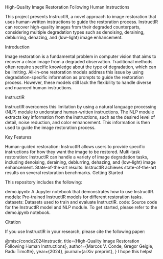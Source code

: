 High-Quality Image Restoration Following Human Instructions

This project presents InstructIR, a novel approach to image restoration that uses human-written instructions to guide the restoration process. InstructIR can recover high-quality images from their degraded counterparts, considering multiple degradation types such as denoising, deraining, deblurring, dehazing, and (low-light) image enhancement.

Introduction

Image restoration is a fundamental problem in computer vision that aims to recover a clean image from a degraded observation. Traditional methods often require specific knowledge about the type of degradation, which can be limiting. All-in-one restoration models address this issue by using degradation-specific information as prompts to guide the restoration process. However, these models still lack the flexibility to handle diverse and nuanced human instructions.

InstructIR

InstructIR overcomes this limitation by using a natural language processing (NLP) module to understand human-written instructions. The NLP module extracts key information from the instructions, such as the desired level of detail, noise reduction, and color enhancement. This information is then used to guide the image restoration process.

Key Features

Human-guided restoration: InstructIR allows users to provide specific instructions for how they want the image to be restored.
Multi-task restoration: InstructIR can handle a variety of image degradation tasks, including denoising, deraining, deblurring, dehazing, and (low-light) image enhancement.
State-of-the-art results: InstructIR achieves state-of-the-art results on several restoration benchmarks.
Getting Started

This repository includes the following:

demo.ipynb: A Jupyter notebook that demonstrates how to use InstructIR.
models: Pre-trained InstructIR models for different restoration tasks.
datasets: Datasets used to train and evaluate InstructIR.
code: Source code for the InstructIR model and NLP module.
To get started, please refer to the demo.ipynb notebook.

Citation

If you use InstructIR in your research, please cite the following paper:

@misc{conde2024instructir,
  title={High-Quality Image Restoration Following Human Instructions},
  author={Marcos V. Conde, Gregor Geigle, Radu Timofte},
  year={2024},
  journal={arXiv preprint},
}
I hope this helps!
